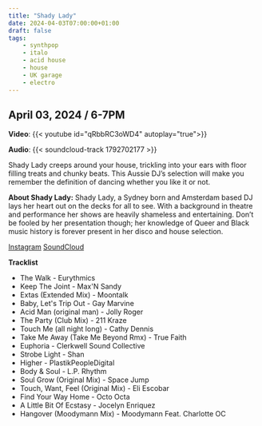 ```yaml
---
title: "Shady Lady"
date: 2024-04-03T07:00:00+01:00
draft: false
tags:
    - synthpop
    - italo
    - acid house
    - house
    - UK garage 
    - electro
---
```

## April 03, 2024 / 6-7PM

**Video**:
{{< youtube id="qRbbRC3oWD4" autoplay="true">}}

**Audio**:
{{< soundcloud-track 1792702177 >}}

Shady Lady creeps around your house, trickling into your ears with floor filling treats and chunky beats. This Aussie DJ’s selection will make you remember the definition of dancing whether you like it or not.

**About Shady Lady:**
Shady Lady, a Sydney born and Amsterdam based DJ lays her heart out on the decks for all to see. With a background in theatre and performance her shows are heavily shameless and entertaining. Don’t be fooled by her presentation though; her knowledge of Queer and Black music history is forever present in her disco and house selection.


[Instagram](https://www.instagram.com/shadylady_bec/)
[SoundCloud](https://on.soundcloud.com/DZmYg4kaUfqq4xJp8)

**Tracklist**
- The Walk - Eurythmics
- Keep The Joint - Max'N Sandy
- Extas (Extended Mix) - Moontalk
- Baby, Let's Trip Out - Gay Marvine
- Acid Man (original man) - Jolly Roger
- The Party (Club Mix) - 211 Kraze
- Touch Me (all night long) - Cathy Dennis
- Take Me Away (Take Me Beyond Rmx) - True Faith
- Euphoria - Clerkwell Sound Collective
- Strobe Light - Shan
- Higher - PlastikPeopleDigital
- Body & Soul - L.P. Rhythm
- Soul Grow (Original Mix) - Space Jump
- Touch, Want, Feel (Original Mix) - Eli Escobar
- Find Your Way Home - Octo Octa
- A Little Bit Of Ecstasy - Jocelyn Enriquez
- Hangover (Moodymann Mix) - Moodymann Feat. Charlotte OC
